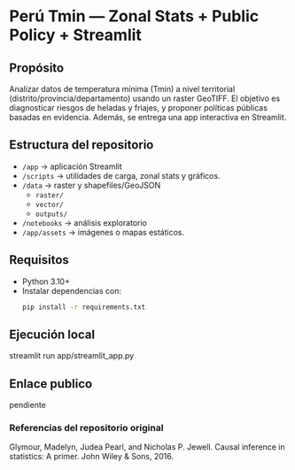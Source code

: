 # Perú Tmin — Zonal Stats + Public Policy + Streamlit

## Propósito
Analizar datos de temperatura mínima (Tmin) a nivel territorial (distrito/provincia/departamento) usando un raster GeoTIFF. El objetivo es diagnosticar riesgos de heladas y friajes, y proponer políticas públicas basadas en evidencia. Además, se entrega una app interactiva en Streamlit.

## Estructura del repositorio
- `/app` → aplicación Streamlit 
- `/scripts` → utilidades de carga, zonal stats y gráficos.
- `/data` → raster y shapefiles/GeoJSON 
  - `raster/`
  - `vector/`
  - `outputs/`
- `/notebooks` → análisis exploratorio 
- `/app/assets` → imágenes o mapas estáticos.

## Requisitos
- Python 3.10+
- Instalar dependencias con:
  ```bash
  pip install -r requirements.txt

## Ejecución local
streamlit run app/streamlit_app.py

## Enlace publico
pendiente

### Referencias del repositorio original
Glymour, Madelyn, Judea Pearl, and Nicholas P. Jewell. Causal inference in statistics: A primer. John Wiley & Sons, 2016. 
